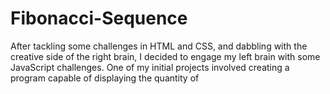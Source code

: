 # Fibonacci-Sequence
After tackling some challenges in HTML and CSS, and dabbling with the creative side of the right brain, I decided to engage my left brain with some JavaScript challenges. One of my initial projects involved creating a program capable of displaying the quantity of 
